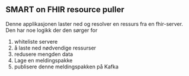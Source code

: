 ## SMART on FHIR resource puller

Denne applikasjonen laster ned og resolver en ressurs fra en fhir-server. Den
har noe logikk der den sørger for 

1. whiteliste servere
2. å laste ned nødvendige ressurser
3. redusere mengden data
4. Lage en meldingspakke
5. publisere denne meldingspakken på Kafka

